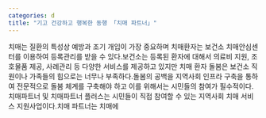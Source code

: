 ```yaml
---
categories: d
title: "기고 건강하고 행복한 동행 「치매 파트너」"
---
```

치매는 질환의 특성상 예방과 조기 개입이 가장 중요하며 치매환자는 보건소 치매안심센터를 이용하여 등록관리를 받을 수 있다.보건소는 등록된 환자에 대해서 의료비 지원, 조호물품 제공, 사례관리 등 다양한 서비스를 제공하고 있지만 치매 환자 돌봄은 보건소 직원이나 가족들의 힘으로는 너무나 부족하다.돌봄의 공백을 지역사회 인프라 구축을 통하여 전문적으로 돌봄 체계를 구축해야 하고 이를 위해서는 시민들의 참여가 필수적이다.치매파트너 및 치매파트너 플러스는 시민들이 직접 참여할 수 있는 지역사회 치매 서비스 지원사업이다.치매 파트너는 치매에
